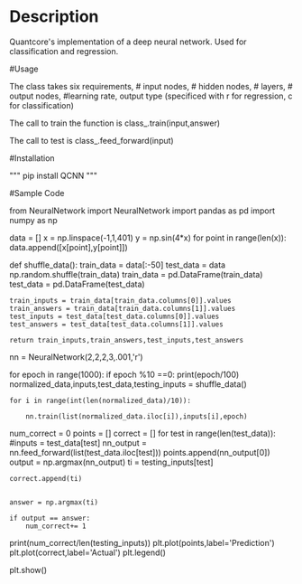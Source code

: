 # Description  

Quantcore's implementation of a deep neural network. Used for classification and regression.

#Usage

The class takes six requirements, # input nodes,  # hidden nodes, # layers, # output nodes, #learning rate, output type (specificed with r for regression, c for classification)

The call to train the function is class_.train(input,answer)

The call to test is class_.feed_forward(input)

#Installation

"""
pip install QCNN
"""

#Sample Code

from NeuralNetwork import NeuralNetwork
import pandas as pd
import numpy as np

data = []
x = np.linspace(-1,1,401)
y = np.sin(4*x)
for point in range(len(x)):
    data.append([x[point],y[point]])


def shuffle_data():
    train_data = data[:-50]
    test_data = data
    np.random.shuffle(train_data)
    train_data = pd.DataFrame(train_data)
    test_data = pd.DataFrame(test_data)

    train_inputs = train_data[train_data.columns[0]].values
    train_answers = train_data[train_data.columns[1]].values
    test_inputs = test_data[test_data.columns[0]].values
    test_answers = test_data[test_data.columns[1]].values

    return train_inputs,train_answers,test_inputs,test_answers






nn = NeuralNetwork(2,2,2,3,.001,'r')



for epoch in range(1000):
    if epoch %10 ==0:
        print(epoch/100)
    normalized_data,inputs,test_data,testing_inputs = shuffle_data()


    for i in range(int(len(normalized_data)/10)):

        nn.train(list(normalized_data.iloc[i]),inputs[i],epoch)

num_correct = 0
points = []
correct = []
for test in range(len(test_data)):
    #inputs = test_data[test]
    nn_output = nn.feed_forward(list(test_data.iloc[test]))
    points.append(nn_output[0])
    output = np.argmax(nn_output)
    ti = testing_inputs[test]

    correct.append(ti)


    answer = np.argmax(ti)

    if output == answer:
        num_correct+= 1

print(num_correct/len(testing_inputs))
plt.plot(points,label='Prediction')
plt.plot(correct,label='Actual')
plt.legend()

plt.show()
